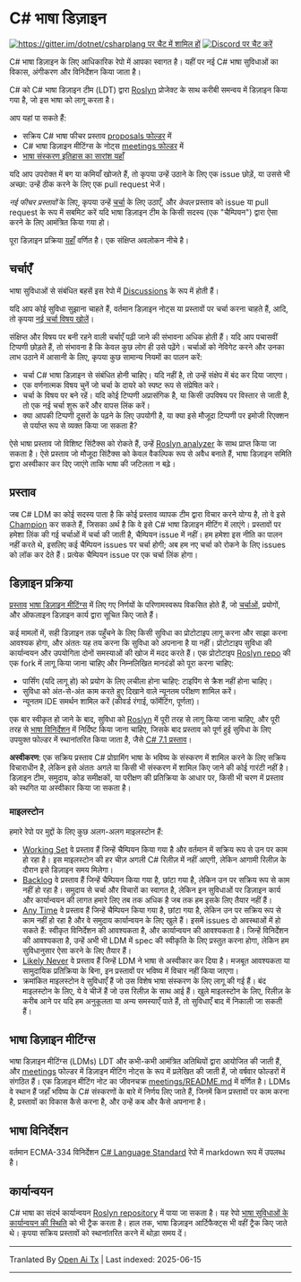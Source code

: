# C# भाषा डिज़ाइन

[![https://gitter.im/dotnet/csharplang पर चैट में शामिल हों](https://badges.gitter.im/dotnet/csharplang.svg)](https://gitter.im/dotnet/csharplang?utm_source=badge&utm_medium=badge&utm_campaign=pr-badge&utm_content=badge) [![Discord पर चैट करें](https://discordapp.com/api/guilds/143867839282020352/widget.png)](https://aka.ms/dotnet-discord-csharp)

C# भाषा डिज़ाइन के लिए आधिकारिक रेपो में आपका स्वागत है। यहीं पर नई C# भाषा सुविधाओं का विकास, अंगीकरण और विनिर्देशन किया जाता है।

C# को C# भाषा डिज़ाइन टीम (LDT) द्वारा [Roslyn](https://github.com/dotnet/roslyn) प्रोजेक्ट के साथ करीबी समन्वय में डिज़ाइन किया गया है, जो इस भाषा को लागू करता है।

आप यहां पा सकते हैं:

- सक्रिय C# भाषा फीचर प्रस्ताव [proposals फोल्डर](proposals) में
- C# भाषा डिज़ाइन मीटिंग्स के नोट्स [meetings फोल्डर](meetings) में
- [भाषा संस्करण इतिहास का सारांश यहाँ](Language-Version-History.md)

यदि आप उपरोक्त में बग या कमियाँ खोजते हैं, तो कृपया उन्हें उठाने के लिए एक issue छोड़ें, या उससे भी अच्छा: उन्हें ठीक करने के लिए एक pull request भेजें।

*नई फीचर प्रस्तावों* के लिए, कृपया उन्हें [चर्चा](https://github.com/dotnet/csharplang/labels/Discussion) के लिए उठाएँ, और *केवल* प्रस्ताव को issue या pull request के रूप में सबमिट करें यदि भाषा डिज़ाइन टीम के किसी सदस्य (एक "चैम्पियन") द्वारा ऐसा करने के लिए आमंत्रित किया गया हो।

पूरा डिज़ाइन प्रक्रिया [यहाँ](Design-Process.md) वर्णित है। एक संक्षिप्त अवलोकन नीचे है।

## चर्चाएँ

भाषा सुविधाओं से संबंधित बहसें इस रेपो में [Discussions](https://github.com/dotnet/csharplang/discussions) के रूप में होती हैं।

यदि आप कोई सुविधा सुझाना चाहते हैं, वर्तमान डिज़ाइन नोट्स या प्रस्तावों पर चर्चा करना चाहते हैं, आदि, तो कृपया [नई चर्चा विषय खोलें](https://github.com/dotnet/csharplang/discussions/new)।

संक्षिप्त और विषय पर बनी रहने वाली चर्चाएँ पढ़ी जाने की संभावना अधिक होती हैं। यदि आप पचासवीं टिप्पणी छोड़ते हैं, तो संभावना है कि केवल कुछ लोग ही उसे पढ़ेंगे। चर्चाओं को नेविगेट करने और उनका लाभ उठाने में आसानी के लिए, कृपया कुछ सामान्य नियमों का पालन करें:

- चर्चा C# भाषा डिज़ाइन से संबंधित होनी चाहिए। यदि नहीं है, तो उन्हें संक्षेप में बंद कर दिया जाएगा।
- एक वर्णनात्मक विषय चुनें जो चर्चा के दायरे को स्पष्ट रूप से संप्रेषित करे।
- चर्चा के विषय पर बने रहें। यदि कोई टिप्पणी अप्रासंगिक है, या किसी उपविषय पर विस्तार से जाती है, तो एक नई चर्चा शुरू करें और वापस लिंक करें।
- क्या आपकी टिप्पणी दूसरों के पढ़ने के लिए उपयोगी है, या क्या इसे मौजूदा टिप्पणी पर इमोजी रिएक्शन से पर्याप्त रूप से व्यक्त किया जा सकता है?

ऐसे भाषा प्रस्ताव जो विशिष्ट सिंटैक्स को रोकते हैं, उन्हें [Roslyn analyzer](https://docs.microsoft.com/visualstudio/extensibility/getting-started-with-roslyn-analyzers) के साथ प्राप्त किया जा सकता है। ऐसे प्रस्ताव जो मौजूदा सिंटैक्स को केवल वैकल्पिक रूप से अवैध बनाते हैं, भाषा डिज़ाइन समिति द्वारा अस्वीकार कर दिए जाएंगे ताकि भाषा की जटिलता न बढ़े।

## प्रस्ताव

जब C# LDM का कोई सदस्य पाता है कि कोई प्रस्ताव व्यापक टीम द्वारा विचार करने योग्य है, तो वे इसे [Champion](https://github.com/dotnet/csharplang/issues?q=is%3Aopen+is%3Aissue+label%3A%22Proposal+champion%22) कर सकते हैं, जिसका अर्थ है कि वे इसे C# भाषा डिज़ाइन मीटिंग में लाएंगे। प्रस्तावों पर हमेशा लिंक की गई चर्चाओं में चर्चा की जाती है, चैम्पियन issue में नहीं। हम हमेशा इस नीति का पालन नहीं करते थे, इसलिए कई चैम्पियन issues पर चर्चा होगी; अब हम नए चर्चा को रोकने के लिए issues को लॉक कर देते हैं। प्रत्येक चैम्पियन issue पर एक चर्चा लिंक होगा।

## डिज़ाइन प्रक्रिया

[प्रस्ताव](proposals) [भाषा डिज़ाइन मीटिंग्स](meetings) में लिए गए निर्णयों के परिणामस्वरूप विकसित होते हैं, जो [चर्चाओं](https://github.com/dotnet/csharplang/discussions), प्रयोगों, और ऑफलाइन डिज़ाइन कार्य द्वारा सूचित किए जाते हैं।

कई मामलों में, सही डिज़ाइन तक पहुँचने के लिए किसी सुविधा का प्रोटोटाइप लागू करना और साझा करना आवश्यक होगा, और अंततः यह तय करना कि सुविधा को अपनाना है या नहीं। प्रोटोटाइप सुविधा की कार्यान्वयन और उपयोगिता दोनों समस्याओं की खोज में मदद करते हैं। एक प्रोटोटाइप [Roslyn repo](https://github.com/dotnet/roslyn) की एक fork में लागू किया जाना चाहिए और निम्नलिखित मानदंडों को पूरा करना चाहिए:

- पार्सिंग (यदि लागू हो) को प्रयोग के लिए लचीला होना चाहिए: टाइपिंग से क्रैश नहीं होना चाहिए।
- सुविधा को अंत-से-अंत काम करते हुए दिखाने वाले न्यूनतम परीक्षण शामिल करें।
- न्यूनतम IDE समर्थन शामिल करें (कीवर्ड रंगाई, फॉर्मेटिंग, पूर्णता)।

एक बार स्वीकृत हो जाने के बाद, सुविधा को [Roslyn](https://github.com/dotnet/roslyn) में पूरी तरह से लागू किया जाना चाहिए, और पूरी तरह से [भाषा विनिर्देशन](spec) में निर्दिष्ट किया जाना चाहिए, जिसके बाद प्रस्ताव को पूर्ण हुई सुविधा के लिए उपयुक्त फोल्डर में स्थानांतरित किया जाता है, जैसे [C# 7.1 प्रस्ताव](proposals/csharp-7.1)।

**अस्वीकरण**: एक सक्रिय प्रस्ताव C# प्रोग्रामिंग भाषा के भविष्य के संस्करण में शामिल करने के लिए सक्रिय विचाराधीन है, लेकिन इसे अंततः अगले या किसी भी संस्करण में शामिल किए जाने की कोई गारंटी नहीं है। डिज़ाइन टीम, समुदाय, कोड समीक्षकों, या परीक्षण की प्रतिक्रिया के आधार पर, किसी भी चरण में प्रस्ताव को स्थगित या अस्वीकार किया जा सकता है।

### माइलस्टोन

हमारे रेपो पर मुद्दों के लिए कुछ अलग-अलग माइलस्टोन हैं:
* [Working Set](https://github.com/dotnet/csharplang/milestone/19) वे प्रस्ताव हैं जिन्हें चैम्पियन किया गया है और वर्तमान में सक्रिय रूप से उन पर काम हो रहा है। इस माइलस्टोन की हर चीज़ अगली C# रिलीज़ में नहीं आएगी, लेकिन आगामी रिलीज़ के दौरान इसे डिज़ाइन समय मिलेगा।
* [Backlog](https://github.com/dotnet/csharplang/milestone/10) वे प्रस्ताव हैं जिन्हें चैम्पियन किया गया है, छांटा गया है, लेकिन उन पर सक्रिय रूप से काम नहीं हो रहा है। समुदाय से चर्चा और विचारों का स्वागत है, लेकिन इन सुविधाओं पर डिज़ाइन कार्य और कार्यान्वयन की लागत हमारे लिए तब तक अधिक है जब तक हम इसके लिए तैयार नहीं हैं।
* [Any Time](https://github.com/dotnet/csharplang/milestone/14) वे प्रस्ताव हैं जिन्हें चैम्पियन किया गया है, छांटा गया है, लेकिन उन पर सक्रिय रूप से काम नहीं हो रहा है और वे समुदाय कार्यान्वयन के लिए खुले हैं। इसमें issues दो अवस्थाओं में हो सकते हैं: स्वीकृत विनिर्देशन की आवश्यकता है, और कार्यान्वयन की आवश्यकता है। जिन्हें विनिर्देशन की आवश्यकता है, उन्हें अभी भी LDM में spec की स्वीकृति के लिए प्रस्तुत करना होगा, लेकिन हम सुविधानुसार ऐसा करने के लिए तैयार हैं।
* [Likely Never](https://github.com/dotnet/csharplang/milestone/13) वे प्रस्ताव हैं जिन्हें LDM ने भाषा से अस्वीकार कर दिया है। मजबूत आवश्यकता या सामुदायिक प्रतिक्रिया के बिना, इन प्रस्तावों पर भविष्य में विचार नहीं किया जाएगा।
* क्रमांकित माइलस्टोन वे सुविधाएँ हैं जो उस विशेष भाषा संस्करण के लिए लागू की गई हैं। बंद माइलस्टोन के लिए, ये वे चीजें हैं जो उस रिलीज़ के साथ आई हैं। खुले माइलस्टोन के लिए, रिलीज़ के करीब आने पर यदि हम अनुकूलता या अन्य समस्याएँ पाते हैं, तो सुविधाएँ बाद में निकाली जा सकती हैं।

## भाषा डिज़ाइन मीटिंग्स

भाषा डिज़ाइन मीटिंग्स (LDMs) LDT और कभी-कभी आमंत्रित अतिथियों द्वारा आयोजित की जाती हैं, और [meetings](meetings) फोल्डर में डिज़ाइन मीटिंग नोट्स के रूप में प्रलेखित की जाती हैं, जो वर्षवार फोल्डरों में संगठित हैं। एक डिज़ाइन मीटिंग नोट का जीवनचक्र [meetings/README.md](meetings/README.md) में वर्णित है। LDMs वे स्थान हैं जहाँ भविष्य के C# संस्करणों के बारे में निर्णय लिए जाते हैं, जिनमें किन प्रस्तावों पर काम करना है, प्रस्तावों का विकास कैसे करना है, और उन्हें कब और कैसे अपनाना है।

## भाषा विनिर्देशन

वर्तमान ECMA-334 विनिर्देशन [C# Language Standard](https://github.com/dotnet/csharpstandard/) रेपो में markdown रूप में उपलब्ध है।

## कार्यान्वयन

C# भाषा का संदर्भ कार्यान्वयन [Roslyn repository](https://github.com/dotnet/roslyn) में पाया जा सकता है। यह रेपो [भाषा सुविधाओं के कार्यान्वयन की स्थिति](https://github.com/dotnet/roslyn/blob/main/docs/Language%20Feature%20Status.md) को भी ट्रैक करता है। हाल तक, भाषा डिज़ाइन आर्टिफैक्ट्स भी वहीं ट्रैक किए जाते थे। कृपया सक्रिय प्रस्तावों को स्थानांतरित करने में थोड़ा समय दें।

---

Tranlated By [Open Ai Tx](https://github.com/OpenAiTx/OpenAiTx) | Last indexed: 2025-06-15

---
